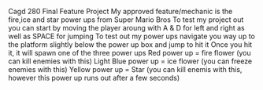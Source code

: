 Cagd 280 Final Feature Project
My approved feature/mechanic is the fire,ice and star power ups from Super Mario Bros
To test my project out you can start by moving the player aroung with A & D for left and right as well as SPACE for jumping
To test out my power ups navigate you way up to the platform slightly below the power up box and jump to hit it
Once you hit it, it will spawn one of the three power ups
Red power up = fire flower (you can kill enemies with this)
Light Blue power up = ice flower (you can freeze enemies with this)
Yellow power up = Star (you can kill enemis with this, however this power up runs out after a few seconds)
